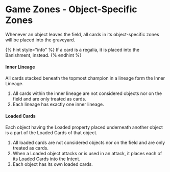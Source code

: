 # Game Zones - Object-Specific Zones

Whenever an object leaves the field, all cards in its object-specific zones will be placed into the graveyard.

{% hint style="info" %}
&#x20;If a card is a regalia, it is placed into the Banishment, instead.
{% endhint %}

#### Inner Lineage <a href="#inner-lineage" id="inner-lineage"></a>

All cards stacked beneath the topmost champion in a lineage form the Inner Lineage.

1. All cards within the inner lineage are not considered objects nor on the field and are only treated as cards.
2. Each lineage has exactly one inner lineage.

#### Loaded Cards

Each object having the Loaded property placed underneath another object is a part of the Loaded Cards of that object.

1. All loaded cards are not considered objects nor on the field and are only treated as cards.
2. When a Loaded object attacks or is used in an attack, it places each of its Loaded Cards into the Intent.
3. Each object has its own loaded cards.
